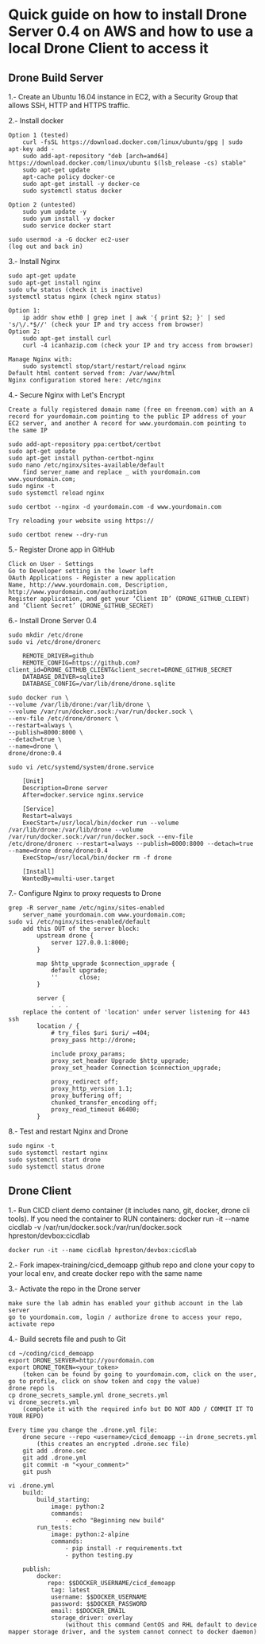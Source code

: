# Quick guide on how to install Drone Server 0.4 on AWS and how to use a local Drone Client to access it

## Drone Build Server

1.- Create an Ubuntu 16.04 instance in EC2, with a Security Group that allows SSH, HTTP and HTTPS traffic. 

2.- Install docker

	Option 1 (tested)
		curl -fsSL https://download.docker.com/linux/ubuntu/gpg | sudo apt-key add -
		sudo add-apt-repository "deb [arch=amd64] https://download.docker.com/linux/ubuntu $(lsb_release -cs) stable"
		sudo apt-get update
		apt-cache policy docker-ce
		sudo apt-get install -y docker-ce
		sudo systemctl status docker

	Option 2 (untested)
		sudo yum update -y
		sudo yum install -y docker
		sudo service docker start

	sudo usermod -a -G docker ec2-user
	(log out and back in)

3.- Install Nginx

	sudo apt-get update
	sudo apt-get install nginx
	sudo ufw status (check it is inactive)
	systemctl status nginx (check nginx status)
	
	Option 1:
		ip addr show eth0 | grep inet | awk '{ print $2; }' | sed 's/\/.*$//' (check your IP and try access from browser)
	Option 2:
		sudo apt-get install curl
		curl -4 icanhazip.com (check your IP and try access from browser)

	Manage Nginx with:
		sudo systemctl stop/start/restart/reload nginx
	Default html content served from: /var/www/html
	Nginx configuration stored here: /etc/nginx
	
4.- Secure Nginx with Let's Encrypt

	Create a fully registered domain name (free on freenom.com) with an A record for yourdomain.com pointing to the public IP address of your EC2 server, and another A record for www.yourdomain.com pointing to the same IP
	
	sudo add-apt-repository ppa:certbot/certbot
	sudo apt-get update
	sudo apt-get install python-certbot-nginx
	sudo nano /etc/nginx/sites-available/default
		find server_name and replace _ with yourdomain.com www.yourdomain.com;
	sudo nginx -t
	sudo systemctl reload nginx
	
	sudo certbot --nginx -d yourdomain.com -d www.yourdomain.com
	
	Try reloading your website using https://
	
	sudo certbot renew --dry-run

5.- Register Drone app in GitHub

	Click on User - Settings 
	Go to Developer setting in the lower left 
	OAuth Applications - Register a new application
	Name, http://www.yourdomain.com, Description, http://www.yourdomain.com/authorization
	Register application, and get your ‘Client ID’ (DRONE_GITHUB_CLIENT) and ‘Client Secret’ (DRONE_GITHUB_SECRET)

6.- Install Drone Server 0.4

	sudo mkdir /etc/drone
	sudo vi /etc/drone/dronerc

		REMOTE_DRIVER=github
		REMOTE_CONFIG=https://github.com?client_id=DRONE_GITHUB_CLIENT&client_secret=DRONE_GITHUB_SECRET
		DATABASE_DRIVER=sqlite3
		DATABASE_CONFIG=/var/lib/drone/drone.sqlite
	
	sudo docker run \
	--volume /var/lib/drone:/var/lib/drone \
	--volume /var/run/docker.sock:/var/run/docker.sock \
	--env-file /etc/drone/dronerc \
	--restart=always \
	--publish=8000:8000 \
	--detach=true \
	--name=drone \
	drone/drone:0.4

	sudo vi /etc/systemd/system/drone.service
	
		[Unit]
		Description=Drone server
		After=docker.service nginx.service

		[Service]
		Restart=always
		ExecStart=/usr/local/bin/docker run --volume /var/lib/drone:/var/lib/drone --volume /var/run/docker.sock:/var/run/docker.sock --env-file /etc/drone/dronerc --restart=always --publish=8000:8000 --detach=true --name=drone drone/drone:0.4
		ExecStop=/usr/local/bin/docker rm -f drone

		[Install]
		WantedBy=multi-user.target

7.- Configure Nginx to proxy requests to Drone

	grep -R server_name /etc/nginx/sites-enabled
		server_name yourdomain.com www.yourdomain.com;
	sudo vi /etc/nginx/sites-enabled/default
		add this OUT of the server block:
			upstream drone {
			    server 127.0.0.1:8000;
			}

			map $http_upgrade $connection_upgrade {
			    default upgrade;
			    ''      close;
			}

			server {
			    . . .
		replace the content of 'location' under server listening for 443 ssh
			location / {
				# try_files $uri $uri/ =404;
				proxy_pass http://drone;

				include proxy_params;
				proxy_set_header Upgrade $http_upgrade;
				proxy_set_header Connection $connection_upgrade;

				proxy_redirect off;
				proxy_http_version 1.1;
				proxy_buffering off;
				chunked_transfer_encoding off;
				proxy_read_timeout 86400;
			}

8.- Test and restart Nginx and Drone

	sudo nginx -t
	sudo systemctl restart nginx
	sudo systemctl start drone
	sudo systemctl status drone


## Drone Client


1.- Run CICD client demo container (it includes nano, git, docker, drone cli tools). If you need the container to RUN containers: docker run -it --name cicdlab -v /var/run/docker.sock:/var/run/docker.sock hpreston/devbox:cicdlab

	docker run -it --name cicdlab hpreston/devbox:cicdlab
	
2.- Fork imapex-training/cicd_demoapp github repo and clone your copy to your local env, and create docker repo with the same name

3.- Activate the repo in the Drone server

    make sure the lab admin has enabled your github account in the lab server
    go to yourdomain.com, login / authorize drone to access your repo, activate repo
    
4.- Build secrets file and push to Git

    cd ~/coding/cicd_demoapp
    export DRONE_SERVER=http://yourdomain.com
    export DRONE_TOKEN=<your_token>
        (token can be found by going to yourdomain.com, click on the user, go to profile, click on show token and copy the value)
    drone repo ls
    cp drone_secrets_sample.yml drone_secrets.yml
    vi drone_secrets.yml
        (complete it with the required info but DO NOT ADD / COMMIT IT TO YOUR REPO)
	
    Every time you change the .drone.yml file:
        drone secure --repo <username>/cicd_demoapp --in drone_secrets.yml
            (this creates an encrypted .drone.sec file)
        git add .drone.sec
        git add .drone.yml
        git commit -m "<your_comment>"
        git push

    vi .drone.yml
        build:
            build_starting:
                image: python:2
                commands:
                    - echo "Beginning new build"
            run_tests:
                image: python:2-alpine
                commands:
                    - pip install -r requirements.txt
                    - python testing.py

        publish:
            docker:
               repo: $$DOCKER_USERNAME/cicd_demoapp
                tag: latest
                username: $$DOCKER_USERNAME
                password: $$DOCKER_PASSWORD
                email: $$DOCKER_EMAIL 
                storage_driver: overlay
                    (without this command CentOS and RHL default to device mapper storage driver, and the system cannot connect to docker daemon)
